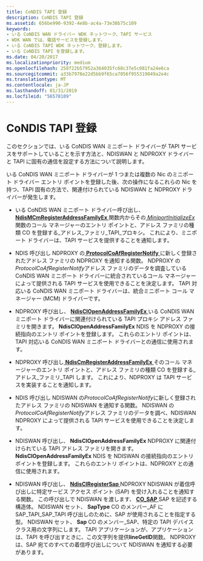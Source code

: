 ```yaml
---
title: CoNDIS TAPI 登録
description: CoNDIS TAPI 登録
ms.assetid: 656be990-9392-4e8b-ac4a-73e38b75c109
keywords:
- いる CoNDIS WAN ドライバー WDK ネットワーク、TAPI サービス
- WDK WAN では、電話サービスを登録します。
- いる CoNDIS TAPI WDK ネットワーク、登録します。
- いる CoNDIS TAPI を登録します。
ms.date: 04/20/2017
ms.localizationpriority: medium
ms.openlocfilehash: 258f22b57952a364035fc68c37e5c081fa24e6ca
ms.sourcegitcommit: a33b7978e22d5bb9f65ca7056f955319049a2e4c
ms.translationtype: MT
ms.contentlocale: ja-JP
ms.lasthandoff: 01/31/2019
ms.locfileid: "56578109"
---
```

# <a name="condis-tapi-registration"></a>CoNDIS TAPI 登録





このセクションでは、いる CoNDIS WAN ミニポート ドライバーが TAPI サービスをサポートしていることを示す方法と、NDISWAN と NDPROXY ドライバーと TAPI に固有の通信を設定する方法について説明します。

いる CoNDIS WAN ミニポート ドライバーが 1 つまたは複数の Nic のミニポート ドライバー エントリ ポイントを登録した後、次の操作になるこれらの Nic を持つ、TAPI 固有の方法で、関連付けられている NDISWAN と NDPROXY ドライバーが発生します。

-   いる CoNDIS WAN ミニポート ドライバー呼び出し、 [ **NdisMCmRegisterAddressFamilyEx** ](https://msdn.microsoft.com/library/windows/hardware/ff563554)関数内からその[ *MiniportInitializeEx* ](https://msdn.microsoft.com/library/windows/hardware/ff559389)関数のコール マネージャーのエントリ ポイントと、アドレス ファミリの種類 CO を登録する\_アドレス\_ファミリ\_TAPI\_プロキシ。 これにより、ミニポート ドライバーは、TAPI サービスを提供することを通知します。

-   NDIS 呼び出し NDPROXY の[ **ProtocolCoAfRegisterNotify** ](https://msdn.microsoft.com/library/windows/hardware/ff570251)に新しく登録されたアドレス ファミリの NDPROXY を通知する関数。 NDPROXY の*ProtocolCoAfRegisterNotify*アドレス ファミリのデータを調査している CoNDIS WAN ミニポート ドライバーに統合されているコール マネージャーによって提供される TAPI サービスを使用できることを決定します。 TAPI 対応いる CoNDIS WAN ミニポート ドライバーは、統合ミニポート コール マネージャー (MCM) ドライバーです。

-   NDPROXY 呼び出し、 [ **NdisClOpenAddressFamilyEx** ](https://msdn.microsoft.com/library/windows/hardware/ff561639)いる CoNDIS WAN ミニポート ドライバーに関連付けられている TAPI プロキシ アドレス ファミリを開きます。 **NdisClOpenAddressFamilyEx** NDIS を NDPROXY の接続指向のエントリ ポイントを登録します。 これらのエントリ ポイントは、TAPI 対応いる CoNDIS WAN ミニポート ドライバーとの通信に使用されます。

-   NDPROXY 呼び出し[ **NdisCmRegisterAddressFamilyEx** ](https://msdn.microsoft.com/library/windows/hardware/ff561685)そのコール マネージャーのエントリ ポイントと、アドレス ファミリの種類 CO を登録する\_アドレス\_ファミリ\_TAPI します。 これにより、NDPROXY は TAPI サービスを実装することを通知します。

-   NDIS 呼び出し NDISWAN の*ProtocolCoAfRegisterNotify*に新しく登録されたアドレス ファミリの NDISWAN を通知する関数。 NDISWAN の*ProtocolCoAfRegisterNotify*アドレス ファミリのデータを調べ、NDISWAN NDPROXY によって提供される TAPI サービスを使用できることを決定します。

-   NDISWAN 呼び出し、 **NdisClOpenAddressFamilyEx** NDPROXY に関連付けられている TAPI アドレス ファミリを開きます。 **NdisClOpenAddressFamilyEx** NDIS を NDISWAN の接続指向のエントリ ポイントを登録します。 これらのエントリ ポイントは、NDPROXY との通信に使用されます。

-   NDISWAN 呼び出し、 [ **NdisClRegisterSap** ](https://msdn.microsoft.com/library/windows/hardware/ff561648) NDPROXY NDISWAN が着信呼び出しに特定サービス アクセス ポイント (SAP) を受け入れることを通知する関数。 この呼び出しで NDISWAN を渡します、 [ **CO\_SAP** ](https://msdn.microsoft.com/library/windows/hardware/ff545392) SAP を記述する構造体。 NDISWAN セット、 **SapType** CO のメンバー\_AF に SAP\_TAPI\_SAP\_TAPI 呼び出しのために、SAP が使用されることを指定する型。 NDISWAN セット、 **Sap** CO のメンバー\_SAP、特定の TAPI デバイス クラス用の文字列にします。 TAPI アプリケーションが、アプリケーションは、TAPI を呼び出すときに、この文字列を提供**lineGetID**関数。 NDPROXY は、SAP 宛てのすべての着信呼び出しについて NDISWAN を通知する必要があります。

 

 





